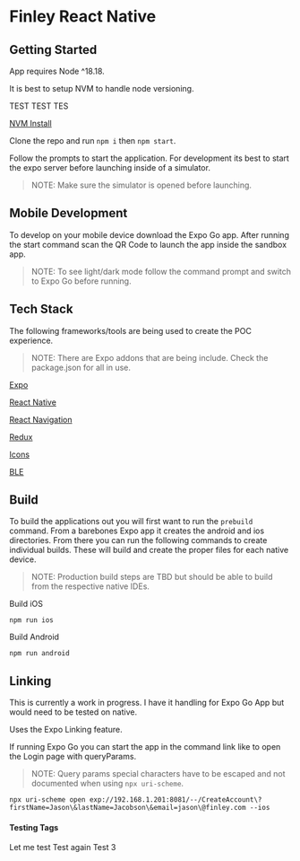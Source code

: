 # Finley React Native

## Getting Started
App requires Node ^18.18.

It is best to setup NVM to handle node versioning.

TEST TEST TES

[NVM Install](https://github.com/nvm-sh/nvm)

Clone the repo and run `npm i` then `npm start`.

Follow the prompts to start the application. For development its best to start the expo server before launching inside of a simulator.

> NOTE: Make sure the simulator is opened before launching.

## Mobile Development
To develop on your mobile device download the Expo Go app. After running the start command scan the QR Code to launch the app inside the sandbox app.

> NOTE: To see light/dark mode follow the command prompt and switch to Expo Go before running.

## Tech Stack
The following frameworks/tools are being used to create the POC experience.

> NOTE: There are Expo addons that are being include. Check the package.json for all in use.

[Expo](https://expo.dev/)

[React Native](https://reactnative.dev/)

[React Navigation](https://reactnavigation.org/)

[Redux](https://redux-toolkit.js.org/)

[Icons](https://github.com/oblador/react-native-vector-icons)

[BLE](https://github.com/dotintent/react-native-ble-plx)

## Build
To build the applications out you will first want to run the `prebuild` command. From a barebones Expo app it creates the
android and ios directories. From there you can run the following commands to create individual builds. These will build and create the proper files for each native device.

> NOTE: Production build steps are TBD but should be able to build from the respective native IDEs.

Build iOS

```
npm run ios
```

Build Android

```
npm run android
```


## Linking
This is currently a work in progress. I have it handling for Expo Go App but would need to be tested on native.

Uses the Expo Linking feature.

If running Expo Go you can start the app in the command link like to open the Login page with queryParams.

> NOTE: Query params special characters have to be escaped and not documented when using `npx uri-scheme`.

```
npx uri-scheme open exp://192.168.1.201:8081/--/CreateAccount\?firstName=Jason\&lastName=Jacobson\&email=jason\@finley.com --ios
```

#### Testing Tags
Let me test
Test again
Test 3